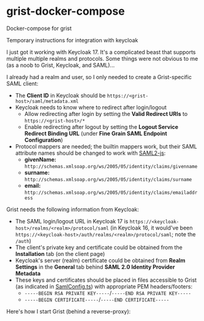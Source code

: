 # grist-docker-compose
Docker-compose for grist


Temporary instructions for integration with keycloak


I just got it working with Keycloak 17. It's a complicated beast that supports multiple multiple realms and protocols. Some things were not obvious to me (as a noob to Grist, Keycloak, and SAML)...

I already had a realm and user, so I only needed to create a Grist-specific SAML client:

-   The  **Client ID**  in Keycloak should be  `https://<grist-host>/saml/metadata.xml`
-   Keycloak needs to know where to redirect after login/logout
    -   Allow redirecting after login by setting the  **Valid Redirect URIs**  to  `https://<grist-host>/*`
    -   Enable redirecting after logout by setting the  **Logout Service Redirect Binding URL**  (under  **Fine Grain SAML Endpoint Configuration**)
-   Protocol mappers are needed; the builtin mappers work, but their SAML attribute names should be changed to work with  [SAML2-js](https://github.com/Clever/saml2):
    -   **givenName:**  `http://schemas.xmlsoap.org/ws/2005/05/identity/claims/givenname`
    -   **surname:**  `http://schemas.xmlsoap.org/ws/2005/05/identity/claims/surname`
    -   **email:**  `http://schemas.xmlsoap.org/ws/2005/05/identity/claims/emailaddress`

Grist needs the following information from Keycloak:

-   The SAML login/logout URL in Keycloak 17 is  `https://<keycloak-host>/realms/<realm>/protocol/saml`  (in Keycloak 16, it would've been  `https://<keycloak-host>/auth/realms/<realm>/protocol/saml`; note the  `/auth`)
-   The client's private key and certificate could be obtained from the  **Installation**  tab (on the client page)
-   Keycloak's server (realm) certificate could be obtained from  **Realm Settings**  in the  **General**  tab behind  **SAML 2.0 Identity Provider Metadata**
-   These keys and certificates should be placed in files accessible to Grist (as indicated in  [SamlConfig.ts](https://github.com/gristlabs/grist-core/blob/main/app/server/lib/SamlConfig.ts)) with appropriate PEM headers/footers:
    -   `-----BEGIN RSA PRIVATE KEY-----`/`-----END RSA PRIVATE KEY-----`
    -   `-----BEGIN CERTIFICATE-----`/`-----END CERTIFICATE-----`

Here's how I start Grist (behind a reverse-proxy):
